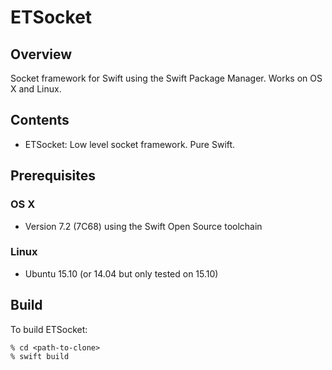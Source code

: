 # ETSocket

## Overview
Socket framework for Swift using the Swift Package Manager. Works on OS X and Linux.

## Contents

* ETSocket: Low level socket framework. Pure Swift. 

## Prerequisites

### OS X

* Version 7.2 (7C68) using the Swift Open Source toolchain

### Linux

* Ubuntu 15.10 (or 14.04 but only tested on 15.10)


## Build

To build ETSocket:

```
% cd <path-to-clone>
% swift build
```